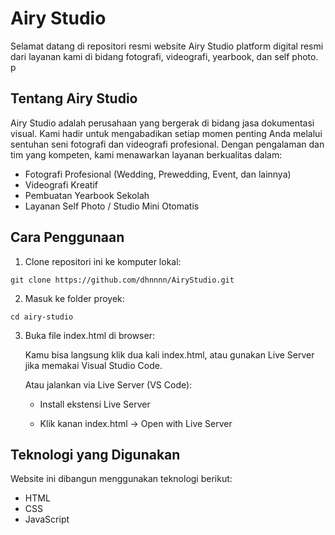 # Airy Studio

Selamat datang di repositori resmi website Airy Studio platform digital resmi dari layanan kami di bidang fotografi, videografi, yearbook, dan self photo.
p
##  Tentang Airy Studio

Airy Studio adalah perusahaan yang bergerak di bidang jasa dokumentasi visual. Kami hadir untuk mengabadikan setiap momen penting Anda melalui sentuhan seni fotografi dan videografi profesional. Dengan pengalaman dan tim yang kompeten, kami menawarkan layanan berkualitas dalam:

- Fotografi Profesional (Wedding, Prewedding, Event, dan lainnya)
- Videografi Kreatif
- Pembuatan Yearbook Sekolah
- Layanan Self Photo / Studio Mini Otomatis

##  Cara Penggunaan

1. Clone repositori ini ke komputer lokal:
```
git clone https://github.com/dhnnnn/AiryStudio.git
```
2. Masuk ke folder proyek:
```
cd airy-studio
```
3. Buka file index.html di browser:

     Kamu bisa langsung klik dua kali index.html, atau gunakan Live Server jika memakai Visual Studio Code.

    Atau jalankan via Live Server (VS Code):

     - Install ekstensi Live Server

     - Klik kanan index.html → Open with Live Server


## Teknologi yang Digunakan

Website ini dibangun menggunakan teknologi berikut:

- HTML
- CSS 
- JavaScript
